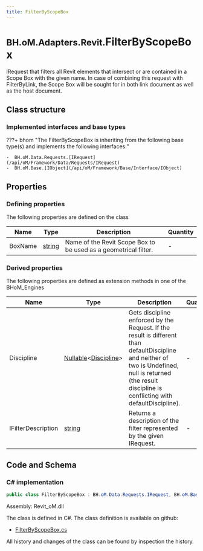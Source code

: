 ```yaml
---
title: FilterByScopeBox
---
```


# <small>BH.oM.Adapters.Revit.</small>**FilterByScopeBox**

IRequest that filters all Revit elements that intersect or are contained in a Scope Box with the given name.
In case of combining this request with FilterByLink, the Scope Box will be sought for in both link document as well as the host document.

## Class structure

### Implemented interfaces and base types

???+ bhom "The FilterByScopeBox is inheriting from the following base type(s) and implements the following interfaces:"

    -  BH.oM.Data.Requests.[IRequest](/api/oM/Framework/Data/Requests/IRequest)
    -  BH.oM.Base.[IObject](/api/oM/Framework/Base/Interface/IObject)


## Properties



### Defining properties

The following properties are defined on the class

| Name             | Type             | Description      | Quantity         |
|------------------|------------------|------------------|------------------|
| BoxName | [string](https://learn.microsoft.com/en-us/dotnet/api/System.String?view=netstandard-2.0) | Name of the Revit Scope Box to be used as a geometrical filter. | - |


### Derived properties

The following properties are defined as extension methods in one of the BHoM_Engines

| Name             | Type             | Description      | Quantity         | Engine           |
|------------------|------------------|------------------|------------------|------------------|
| Discipline | [Nullable](https://learn.microsoft.com/en-us/dotnet/api/System.Nullable-1?view=netstandard-2.0)&lt;[Discipline](/api/oM/Adapter/Adapters.Revit/Enums/Discipline)&gt; | Gets discipline enforced by the Request. If the result is different than defaultDiscipline and neither of two is Undefined, null is returned (the result discipline is conflicting with defaultDiscipline). | - | Revit_Engine |
| IFilterDescription | [string](https://learn.microsoft.com/en-us/dotnet/api/System.String?view=netstandard-2.0) | Returns a description of the filter represented by the given IRequest. | - | Revit_Engine |


## Code and Schema

### C# implementation

``` C# title="C#"
public class FilterByScopeBox : BH.oM.Data.Requests.IRequest, BH.oM.Base.IObject
```

Assembly: Revit_oM.dll

The class is defined in C#. The class definition is available on github:

- [FilterByScopeBox.cs](https://github.com/BHoM/Revit_Toolkit/blob/develop/Revit_oM/Requests\FilterByScopeBox.cs)

All history and changes of the class can be found by inspection the history.
